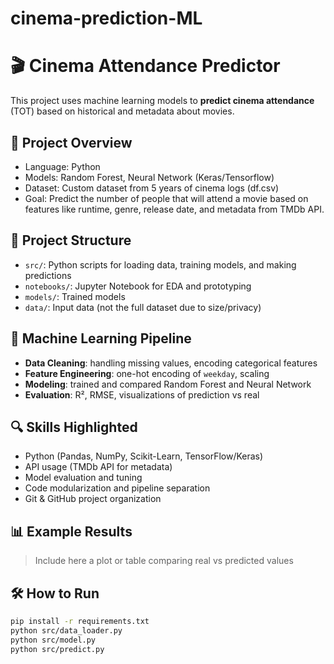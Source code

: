# cinema-prediction-ML
# 🎬 Cinema Attendance Predictor

This project uses machine learning models to **predict cinema attendance** (TOT) based on historical and metadata about movies.

## 🚀 Project Overview

- Language: Python
- Models: Random Forest, Neural Network (Keras/Tensorflow)
- Dataset: Custom dataset from 5 years of cinema logs (df.csv)
- Goal: Predict the number of people that will attend a movie based on features like runtime, genre, release date, and metadata from TMDb API.

## 🧱 Project Structure

- `src/`: Python scripts for loading data, training models, and making predictions
- `notebooks/`: Jupyter Notebook for EDA and prototyping
- `models/`: Trained models
- `data/`: Input data (not the full dataset due to size/privacy)

## 🧠 Machine Learning Pipeline

- **Data Cleaning**: handling missing values, encoding categorical features
- **Feature Engineering**: one-hot encoding of `weekday`, scaling
- **Modeling**: trained and compared Random Forest and Neural Network
- **Evaluation**: R², RMSE, visualizations of prediction vs real

## 🔍 Skills Highlighted

- Python (Pandas, NumPy, Scikit-Learn, TensorFlow/Keras)
- API usage (TMDb API for metadata)
- Model evaluation and tuning
- Code modularization and pipeline separation
- Git & GitHub project organization

## 📊 Example Results

> Include here a plot or table comparing real vs predicted values

## 🛠 How to Run

```bash
pip install -r requirements.txt
python src/data_loader.py
python src/model.py
python src/predict.py

